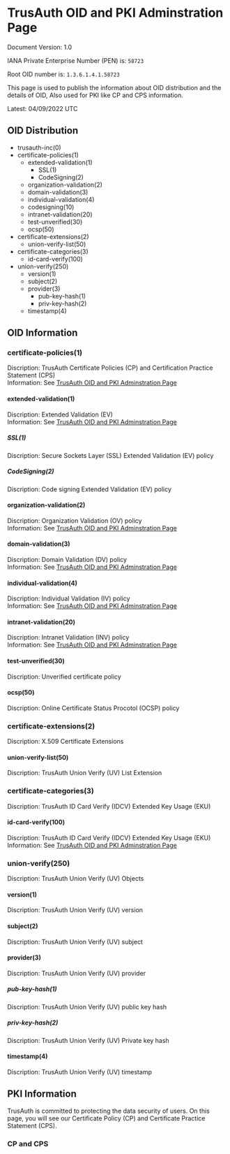 # TrusAuth OID and PKI Adminstration Page
<!--
IANA REQUEST-99711
IANA MODIFY-11368
-->
Document Version: 1.0

IANA Private Enterprise Number (PEN) is: `58723`

Root OID number is: `1.3.6.1.4.1.58723`

This page is used to publish the information about OID distribution and the details of OID, Also used for PKI like CP and CPS information.

Latest: 04/09/2022 UTC

## OID Distribution

- trusauth-inc(0)
- certificate-policies(1)
  - extended-validation(1)
    - SSL(1)
    - CodeSigning(2)
  - organization-validation(2)
  - domain-validation(3)
  - individual-validation(4)
  - codesigning(10)
  - intranet-validation(20)
  - test-unverified(30)
  - ocsp(50)
- certificate-extensions(2)
  - union-verify-list(50)
- certificate-categories(3)
  - id-card-verify(100)
- union-verify(250)
  - version(1)
  - subject(2)
  - provider(3)
    - pub-key-hash(1)
    - priv-key-hash(2)
  - timestamp(4)

## OID Information
### certificate-policies(1)
Discription: TrusAuth Certificate Policies (CP) and Certification Practice Statement (CPS)<br>
Information: See [TrusAuth OID and PKI Adminstration Page](http://www.trusauth.com/repository/)<br>

#### extended-validation(1)
Discription: Extended Validation (EV) <br>
Information: See [TrusAuth OID and PKI Adminstration Page](http://www.trusauth.com/repository/)<br>

##### SSL(1)
Discription: Secure Sockets Layer (SSL) Extended Validation (EV) policy<br>

##### CodeSigning(2)
Discription: Code signing Extended Validation (EV) policy<br>

#### organization-validation(2)
Discription: Organization Validation (OV) policy<br>
Information: See [TrusAuth OID and PKI Adminstration Page](http://www.trusauth.com/repository/)<br>

#### domain-validation(3)
Discription: Domain Validation (DV) policy<br>
Information: See [TrusAuth OID and PKI Adminstration Page](http://www.trusauth.com/repository/)<br>

#### individual-validation(4)
Discription: Individual Validation (IV) policy<br>
Information: See [TrusAuth OID and PKI Adminstration Page](http://www.trusauth.com/repository/)<br>

#### intranet-validation(20)
Discription: Intranet Validation (INV) policy<br>
Information: See [TrusAuth OID and PKI Adminstration Page](http://www.trusauth.com/repository/)<br>

#### test-unverified(30)
Discription: Unverified certificate policy<br>

#### ocsp(50)
Discription: Online Certificate Status Procotol (OCSP) policy<br>

### certificate-extensions(2)
Discription: X.509 Certificate Extensions<br>

#### union-verify-list(50)
Discription: TrusAuth Union Verify (UV) List Extension<br>

### certificate-categories(3)
Discription: TrusAuth ID Card Verify (IDCV) Extended Key Usage (EKU)<br>

#### id-card-verify(100)
Discription: TrusAuth ID Card Verify (IDCV) Extended Key Usage (EKU)<br>
Information: See [TrusAuth OID and PKI Adminstration Page](http://www.trusauth.com/repository/)<br>

### union-verify(250)
Discription: TrusAuth Union Verify (UV) Objects<br>

#### version(1)
Discription: TrusAuth Union Verify (UV) version<br>

#### subject(2)
Discription: TrusAuth Union Verify (UV) subject<br>

#### provider(3)
Discription: TrusAuth Union Verify (UV) provider<br>

##### pub-key-hash(1)
Discription: TrusAuth Union Verify (UV) public key hash<br>

##### priv-key-hash(2)
Discription: TrusAuth Union Verify (UV) Private key hash<br>

#### timestamp(4)
Discription: TrusAuth Union Verify (UV) timestamp<br>

## PKI Information
TrusAuth is committed to protecting the data security of users. On this page, you will see our Certificate Policy (CP) and Certificate Practice Statement (CPS).<br>

### CP and CPS

